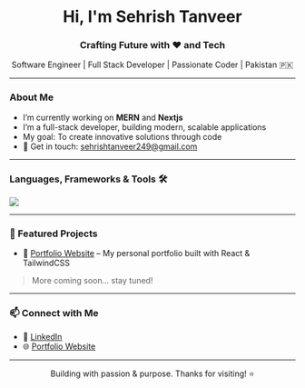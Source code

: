 <head>
  <link href="https://cdnjs.cloudflare.com/ajax/libs/font-awesome/5.15.4/css/all.min.css" rel="stylesheet">
</head>
<h1 align="center">Hi, I'm Sehrish Tanveer</h1>
<h3 align="center">Crafting Future with ❤️ and Tech</h3>

<p align="center">
  Software Engineer | Full Stack Developer | Passionate Coder | Pakistan 🇵🇰 
</p>

---

### About Me

- I’m currently working on **MERN** and **Nextjs**
- I’m a full-stack developer, building modern, scalable applications
- My goal: To create innovative solutions through code
- 📩 Get in touch: [sehrishtanveer249@gmail.com](mailto:sehrishtanveer249@gmail.com)

---

### Languages, Frameworks & Tools 🛠

<p align="left">
  <img src="https://img.shields.io/badge/JavaScript-F7DF1E?style=flat&logo=javascript&logoColor=black" />
  <i class="fab fa-js"></i> <!-- JavaScript -->
  <i class="fab fa-react"></i> <!-- React -->
  <i class="fab fa-node-js"></i> <!-- Node.js -->
  <i class="fab fa-bootstrap"></i> <!-- Bootstrap -->
  <i class="fab fa-css3-alt"></i> <!-- CSS -->
  <i class="fab fa-html5"></i> <!-- HTML -->
  <i class="fab fa-github"></i> <!-- GitHub -->
  <i class="fab fa-java"></i> <!-- Java -->
  <i class="fab fa-figma"></i> <!-- Figma -->
  <i class="fab fa-python"></i> <!-- Python -->
  <i class="fab fa-postgresql"></i> <!-- PostgreSQL -->
  <i class="fab fa-git"></i> <!-- Git -->
  <i class="fab fa-jquery"></i> <!-- jQuery -->
  <i class="fab fa-mongodb"></i> <!-- MongoDB -->
  <i class="fab fa-next-js"></i> <!-- Next.js -->
  <i class="fab fa-cplusplus"></i> <!-- C++ -->
  <i class="fab fa-cuttlefish"></i> <!-- C# -->
  <i class="fab fa-wpforms"></i> <!-- Express -->
  <i class="fab fa-tasks"></i> <!-- Material UI -->
  <i class="fab fa-postman"></i> <!-- Postman -->
  <i class="fab fa-framer"></i> <!-- Framer Motion -->
  <i class="fab fa-tailwindcss"></i> <!-- TailwindCSS -->
  <i class="fab fa-visual-studio-code"></i> <!-- Visual Studio Code -->
</p>

---

### 📌 Featured Projects

- 🎯 [Portfolio Website](https://your-portfolio-link.com) – My personal portfolio built with React & TailwindCSS  

> More coming soon... stay tuned!

---

### 📫 Connect with Me

- 🔗 [LinkedIn](https://www.linkedin.com/in/sehrish-tanveer-500283279)
- 🌐 [Portfolio Website](https://your-portfolio-link.com)

---

<p align="center">Building with passion & purpose. Thanks for visiting! ⭐</p>


